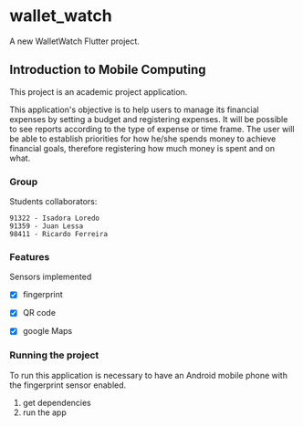 # wallet_watch

A new WalletWatch Flutter project.

## Introduction to Mobile Computing

This project is an academic project application.

This application's objective is to help users to manage its financial expenses by setting a budget and registering expenses.
It will be possible to see reports according to the type of expense or time frame.
The user will be able to establish priorities for how he/she spends money to achieve financial goals, therefore registering how much money is spent and on what.


### Group

Students collaborators:
```
91322 - Isadora Loredo
91359 - Juan Lessa
98411 - Ricardo Ferreira
```

### Features

Sensors implemented
- [x] fingerprint
- [x] QR code
- [x] google Maps


### Running the project

To run this application is necessary to have an Android mobile phone with the fingerprint sensor enabled.

1. get dependencies
2. run the app
